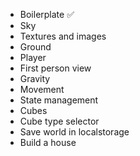 - Boilerplate ✅
- Sky
- Textures and images
- Ground
- Player
- First person view
- Gravity
- Movement
- State management
- Cubes
- Cube type selector
- Save world in localstorage
- Build a house
